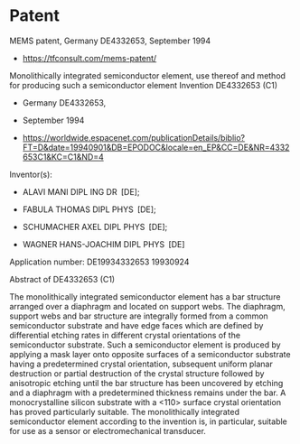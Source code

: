 # Patent
MEMS patent, Germany DE4332653, September 1994 

- https://tfconsult.com/mems-patent/

Monolithically integrated semiconductor element, use thereof and method for producing such a semiconductor element
Invention DE4332653 (C1)

- Germany DE4332653, 
- September 1994

- https://worldwide.espacenet.com/publicationDetails/biblio?FT=D&date=19940901&DB=EPODOC&locale=en_EP&CC=DE&NR=4332653C1&KC=C1&ND=4

Inventor(s):	

- ALAVI MANI DIPL ING DR [DE]; 

- FABULA THOMAS DIPL PHYS [DE]; 

- SCHUMACHER AXEL DIPL PHYS [DE]; 

- WAGNER HANS-JOACHIM DIPL PHYS [DE]


Application number:	
DE19934332653 19930924 


Abstract of  DE4332653 (C1)

The monolithically integrated semiconductor element has a bar structure arranged over a diaphragm and located on support webs. The diaphragm, support webs and bar structure are integrally formed from a common semiconductor substrate and have edge faces which are defined by differential etching rates in different crystal orientations of the semiconductor substrate. Such a semiconductor element is produced by applying a mask layer onto opposite surfaces of a semiconductor substrate having a predetermined crystal orientation, subsequent uniform planar destruction or partial destruction of the crystal structure followed by anisotropic etching until the bar structure has been uncovered by etching and a diaphragm with a predetermined thickness remains under the bar. A monocrystalline silicon substrate with a <110> surface crystal orientation has proved particularly suitable. The monolithically integrated semiconductor element according to the invention is, in particular, suitable for use as a sensor or electromechanical transducer.

